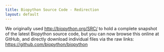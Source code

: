 ```yaml
---
title: Biopython Source Code - Redirection
layout: default
---
```


We originally used <http://biopython.org/SRC/> to hold a complete
snapshot of the latest Biopython source code, but you can now
browse this online at GitHub, and directly download individual
files via the raw links: <https://github.com/biopython/biopython>
